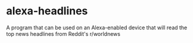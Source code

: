 # alexa-headlines
A program that can be used on an Alexa-enabled device that will read the top news headlines from Reddit's r/worldnews
